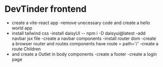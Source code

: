 # DevTinder frontend




- create a vite-react app
-remove unecessary code and create a hello world app
- install tailwind css
-install daisyUI -- npm i -D daisyui@latest
-add navbar jsx file 
-create a navbar components
-install router dom 
-create a browser router and routes components have route = path='/' 
-create a route Children 
- and create a Outlet in body components
-create a footer
-create a login page